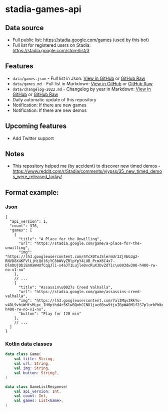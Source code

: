 # stadia-games-api

## Data source
- Full public list: https://stadia.google.com/games (used by this bot)
- Full list for registered users on Stadia: https://stadia.google.com/store/list/3

## Features
- `data/games.json` - Full list in Json: [View in GitHub](data/games.json) or [GitHub Raw](https://raw.githubusercontent.com/omarmiatello/stadia-games-api/main/data/games.json)
- `data/games.md` - Full list in Markdown: [View in GitHub](data/games.md) or [GitHub Raw](https://raw.githubusercontent.com/omarmiatello/stadia-games-api/main/data/games.md)
- `data/changelog-2022.md` - Changelog by year in Markdown: [View in GitHub](data/changelog-2022.md) or [GitHub Raw](https://raw.githubusercontent.com/omarmiatello/stadia-games-api/main/data/changelog-2022.md)
- Daily automatic update of this repository
- Notification: If there are new games
- Notification: If there are new demos

## Upcoming features
- Add Twitter support

## Notes
- This repository helped me (by accident) to discover new timed demos - https://www.reddit.com/r/Stadia/comments/vjypss/35_new_timed_demos_were_released_today/

## Format example:
### Json
```json5
{
  "api_version": 1,
  "count": 376,
  "games": [
    {
      "title": "A Place for the Unwilling",
      "url": "https://stadia.google.com/game/a-place-for-the-unwilling",
      "img": "https://lh3.googleusercontent.com/4YcX0ToJSlermUr3ZjVEG3g2-RNVD8X4KFVlLjHiQdl6jYC8bWVyZRlpYpY4LUB_PcmX6C4x7-DlmDUjDbiEm0aWHUfCqqJli-x4aJT1Lujle0vcRuXJDvZdTic\u003dw300-h400-rw-no-v1-nu"
    },
    // ...
    {
      "title": "Assassin\u0027s Creed Valhalla",
      "url": "https://stadia.google.com/game/assassins-creed-valhalla",
      "img": "https://lh3.googleusercontent.com/7al3Mqv3RkYu-v4DL9vhiWHfsMLpc_IHHpthd4r5KlwBQohCCND1jac6Bsw9tjuIBpWA0M1f2S7plurbPWkrrfa16bBGD3kyBs35gASW94ecVHvLFgs0E7CkyiPk\u003dw300-h400-rw-no-v1-nu",
      "button": "Play for 120 min"
    },
    // ...
  ]
}
```

### Kotlin data classes
```kotlin
data class Game(
    val title: String,
    val url: String,
    val img: String,
    val button: String?,
)

data class GameListResponse(
    val api_version: Int,
    val count: Int,
    val games: List<Game>,
)
```
